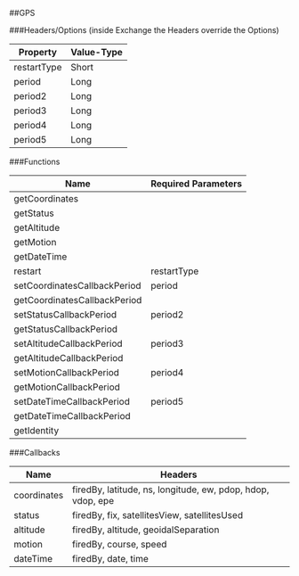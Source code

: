 ##GPS


###Headers/Options (inside Exchange the Headers override the Options)


| Property             | Value-Type                              |
|----------------------|-----------------------------------------|
|          restartType |      Short |
|               period |       Long |
|              period2 |       Long |
|              period3 |       Long |
|              period4 |       Long |
|              period5 |       Long |



###Functions

| Name                 | Required Parameters                      |
|----------------------|------------------------------------------|
|       getCoordinates |                                          |
|            getStatus |                                          |
|          getAltitude |                                          |
|            getMotion |                                          |
|          getDateTime |                                          |
|              restart |                              restartType |
| setCoordinatesCallbackPeriod |                                   period |
| getCoordinatesCallbackPeriod |                                          |
| setStatusCallbackPeriod |                                  period2 |
| getStatusCallbackPeriod |                                          |
| setAltitudeCallbackPeriod |                                  period3 |
| getAltitudeCallbackPeriod |                                          |
| setMotionCallbackPeriod |                                  period4 |
| getMotionCallbackPeriod |                                          |
| setDateTimeCallbackPeriod |                                  period5 |
| getDateTimeCallbackPeriod |                                          |
|          getIdentity |                                          |




###Callbacks

| Name                 | Headers                                  |
|----------------------|------------------------------------------|
|          coordinates | firedBy, latitude, ns, longitude, ew, pdop, hdop, vdop, epe |
|               status | firedBy, fix, satellitesView, satellitesUsed |
|             altitude |     firedBy, altitude, geoidalSeparation |
|               motion |                   firedBy, course, speed |
|             dateTime |                      firedBy, date, time |



